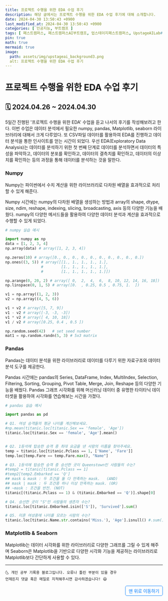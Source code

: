 ```yaml
---
title: 프로젝트 수행을 위한 EDA 수업 후기
description: 해당 글에서는 프로젝트 수행을 위한 EDA 수업 후기에 대해 소개합니다.
date: 2024-04-30 13:50:43 +0900
last_modified_at: 2024-04-30 13:50:43 +0900
categories: [ 인공지능, 부트캠프 ]
tags: [ 패스트캠퍼스, 패스트캠퍼스AI부트캠프, 업스테이지패스트캠퍼스, UpstageAILab#국비지원, 패스트캠퍼스업스테이지에이아이랩, 패스트캠퍼스업스테이지부트캠프 ]
pin: true
math: true
mermaid: true
image:
  path: assets/img/upstageai_background3.png
  alt: 프로젝트 수행을 위한 EDA 수업 후기
---
```


# 프로젝트 수행을 위한 EDA 수업 후기

## 🗓️ 2024.04.26 ~ 2024.04.30
5일간 진행된 '프로젝트 수행을 위한 EDA' 수업을 듣고 나서의 후기를 작성해보려고 한다. 이번 수업은 데이터 분석에서 필요한 numpy, pandas, Matplotlib, seaborn 라이브러리에 대해서 크게 다루었다. 또 CSV파일 데이터를 활용하여 EDA를 진행하고 데이터 분석을 통한 인사이트를 얻는 시간이 되었다. 우선 EDA(Exploratory Data Analysis)는 데이터를 분석하기 위한 첫 번째 단계로 데이터를 분석하면서 데이터의 특성을 파악하고, 데이터의 분포를 확인하고, 데이터의 결측치를 확인하고, 데이터의 이상치를 확인하는 등의 과정을 통해 데이터를 분석하는 것을 말한다.

### Numpy
Numpy는 파이썬에서 수치 계산을 위한 라이브러리로 다차원 배열을 효과적으로 처리할 수 있게 해준다.

Numpy 시간에는 numpy의 다차원 배열을 생성하는 방법과 array의 shape, dtype, size, ndim, reshape, indexing, slicing, broadcasting, axis 등의 다양한 기능을 배웠다. numpy의 다양한 메서드들을 활용하여 다양한 데이터 분석과 계산을 효과적으로 수행할 수 있게 되었다.

```python
# numpy 실습 예시

import numpy as np
data = [1, 2, 3, 4]
np.array(data) # array([1, 2, 3, 4])

np.zeros(10) # array([0., 0., 0., 0., 0., 0., 0., 0., 0., 0.])
np.ones((3, 5)) # array([[1., 1., 1., 1., 1.],
                #        [1., 1., 1., 1., 1.],
                #        [1., 1., 1., 1., 1.]])

np.arange(0, 20, 2) # array([ 0,  2,  4,  6,  8, 10, 12, 14, 16, 18])
np.linspace(0, 1, 5) # array([0.  , 0.25, 0.5 , 0.75, 1.  ])

v1 = np.array((1, 2, 3))
v2 = np.array((4, 5, 6))

v1 + v2 # array([5, 7, 9])
v1 - v2 # array([-3, -3, -3])
v1 * v2 # array([ 4, 10, 18])
v1 / v2 # array([0.25, 0.4 , 0.5 ])

np.random.seed(42)   # set seed number
mat1 = np.random.randn(5, 3) # 5x3 matrix
```

### Pandas
Pandas는 데이터 분석을 위한 라이브러리로 데이터를 다루기 위한 자료구조와 데이터 분석 도구를 제공한다. 

Pandas 시간에는 pandas의 Series, DataFrame, Index, MultiIndex, Selection, Filtering, Sorting, Grouping, Pivot Table, Merge, Join, Reshape 등의 다양한 기능을 배웠다. Pandas 그래프 시각화를 위해 머신러닝 데이터 중 유명한 타이타닉 데이터셋을 활용하여 시각화를 연습해보는 시간을 가졌다.

```python
# pandas 실습 예시

import pandas as pd

# Q1. 여성 승객들의 평균 나이를 계산해보세요.
#np.mean(titanic.loc[titanic.Sex == 'female', 'Age'])
titanic.loc[titanic.Sex == 'female', 'Age'].mean()


# Q2. 1등석에 탑승한 승객 중 최대 요금을 낸 사람의 이름을 찾아주세요.
temp = titanic.loc[titanic.Pclass == 1, ['Name', 'Fare']]
temp.loc[temp.Fare == temp.Fare.max(), "Name"]

# Q3. 1등석에 탑승한 승객 중 승선한 곳이 Queenstown인 사람들의 수는?
#temp2 = titanic[titanic.Pclass == 1]
#temp2[temp2.Embarked == 'Q']
## mask & mask : 두 조건을 둘 다 만족하는 mask.   (AND)
## mask | mask : 두 조건중 하나 이상 만족하는 mask. (OR)
## ~mask : 조건을 반전. (NOT)
titanic[(titanic.Pclass == 1) & (titanic.Embarked == 'Q')].shape[0]

# Q4. 승선한 곳이 "S"인 사람들의 생존자 수는?
titanic.loc[titanic.Embarked.isin(['S']), 'Survived'].sum()

# Q5. 미혼 여성중에 나이를 모르는 사람의 수는?
titanic.loc[titanic.Name.str.contains('Miss.'), 'Age'].isnull() #.sum()
```

### Matplotlib & Seaborn
Matplotlib는 데이터 시각화를 위한 라이브러리로 다양한 그래프를 그릴 수 있게 해주며 Seaborn은 Matplotlib을 기반으로 다양한 시각화 기능을 제공하는 라이브러리로 Matplotlib보다 간단하게 사용할 수 있다.

***
    🌜 개인 공부 기록용 블로그입니다. 오류나 틀린 부분이 있을 경우 
    언제든지 댓글 혹은 메일로 지적해주시면 감사하겠습니다! 😄


<a href="#" style="display: inline-block; padding: 5px 10px; color: #007bff; text-decoration: none; border: 0.5px solid #007bff; border-radius: 5px; float: right;">맨 위로 이동하기</a>